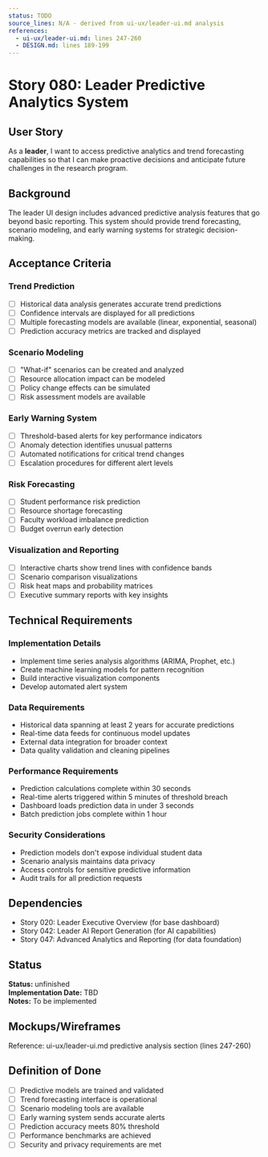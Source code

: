 ```yaml
---
status: TODO
source_lines: N/A - derived from ui-ux/leader-ui.md analysis
references:
  - ui-ux/leader-ui.md: lines 247-260
  - DESIGN.md: lines 189-199
---
```


# Story 080: Leader Predictive Analytics System

## User Story
As a **leader**, I want to access predictive analytics and trend forecasting capabilities so that I can make proactive decisions and anticipate future challenges in the research program.

## Background
The leader UI design includes advanced predictive analysis features that go beyond basic reporting. This system should provide trend forecasting, scenario modeling, and early warning systems for strategic decision-making.

## Acceptance Criteria

### Trend Prediction
- [ ] Historical data analysis generates accurate trend predictions
- [ ] Confidence intervals are displayed for all predictions
- [ ] Multiple forecasting models are available (linear, exponential, seasonal)
- [ ] Prediction accuracy metrics are tracked and displayed

### Scenario Modeling
- [ ] "What-if" scenarios can be created and analyzed
- [ ] Resource allocation impact can be modeled
- [ ] Policy change effects can be simulated
- [ ] Risk assessment models are available

### Early Warning System
- [ ] Threshold-based alerts for key performance indicators
- [ ] Anomaly detection identifies unusual patterns
- [ ] Automated notifications for critical trend changes
- [ ] Escalation procedures for different alert levels

### Risk Forecasting
- [ ] Student performance risk prediction
- [ ] Resource shortage forecasting
- [ ] Faculty workload imbalance prediction
- [ ] Budget overrun early detection

### Visualization and Reporting
- [ ] Interactive charts show trend lines with confidence bands
- [ ] Scenario comparison visualizations
- [ ] Risk heat maps and probability matrices
- [ ] Executive summary reports with key insights

## Technical Requirements

### Implementation Details
- Implement time series analysis algorithms (ARIMA, Prophet, etc.)
- Create machine learning models for pattern recognition
- Build interactive visualization components
- Develop automated alert system

### Data Requirements
- Historical data spanning at least 2 years for accurate predictions
- Real-time data feeds for continuous model updates
- External data integration for broader context
- Data quality validation and cleaning pipelines

### Performance Requirements
- Prediction calculations complete within 30 seconds
- Real-time alerts triggered within 5 minutes of threshold breach
- Dashboard loads prediction data in under 3 seconds
- Batch prediction jobs complete within 1 hour

### Security Considerations
- Prediction models don't expose individual student data
- Scenario analysis maintains data privacy
- Access controls for sensitive predictive information
- Audit trails for all prediction requests

## Dependencies
- Story 020: Leader Executive Overview (for base dashboard)
- Story 042: Leader AI Report Generation (for AI capabilities)
- Story 047: Advanced Analytics and Reporting (for data foundation)


## Status
**Status:** unfinished  
**Implementation Date:** TBD  
**Notes:** To be implemented
## Mockups/Wireframes
Reference: ui-ux/leader-ui.md predictive analysis section (lines 247-260)

## Definition of Done
- [ ] Predictive models are trained and validated
- [ ] Trend forecasting interface is operational
- [ ] Scenario modeling tools are available
- [ ] Early warning system sends accurate alerts
- [ ] Prediction accuracy meets 80% threshold
- [ ] Performance benchmarks are achieved
- [ ] Security and privacy requirements are met